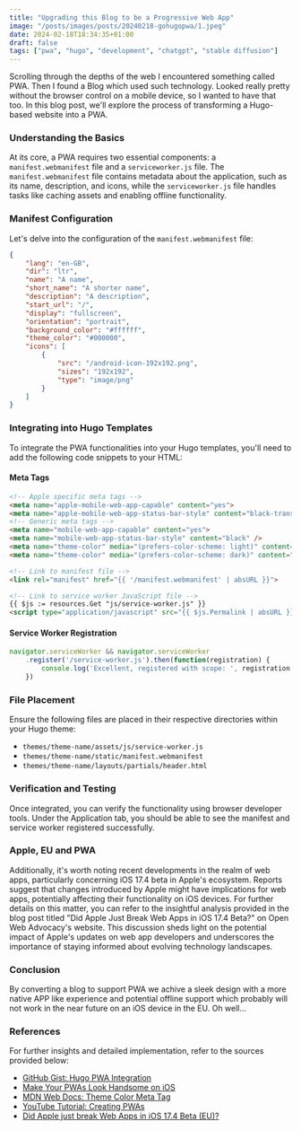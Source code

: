 ```yaml
---
title: "Upgrading this Blog to be a Progressive Web App"
image: "/posts/images/posts/20240218-gohugopwa/1.jpeg"
date: 2024-02-18T18:34:35+01:00
draft: false
tags: ["pwa", "hugo", "development", "chatgpt", "stable diffusion"]
---
```


Scrolling through the depths of the web I encountered something called PWA. Then I found a Blog which used such technology. Looked really pretty without the browser control on a mobile device, so I wanted to have that too. In this blog post, we'll explore the process of transforming a Hugo-based website into a PWA.

### Understanding the Basics

At its core, a PWA requires two essential components: a `manifest.webmanifest` file and a `serviceworker.js` file. The `manifest.webmanifest` file contains metadata about the application, such as its name, description, and icons, while the `serviceworker.js` file handles tasks like caching assets and enabling offline functionality.

### Manifest Configuration

Let's delve into the configuration of the `manifest.webmanifest` file:

```json
{
    "lang": "en-GB",
    "dir": "ltr",
    "name": "A name",
    "short_name": "A shorter name",
    "description": "A description",
    "start_url": "/",
    "display": "fullscreen",
    "orientation": "portrait",
    "background_color": "#ffffff",
    "theme_color": "#000000",
    "icons": [
        {
            "src": "/android-icon-192x192.png",
            "sizes": "192x192",
            "type": "image/png"
        }
    ]
}
```

### Integrating into Hugo Templates

To integrate the PWA functionalities into your Hugo templates, you'll need to add the following code snippets to your HTML:

#### Meta Tags

```html
<!-- Apple specific meta tags -->
<meta name="apple-mobile-web-app-capable" content="yes">
<meta name="apple-mobile-web-app-status-bar-style" content="black-translucent">
<!-- Generic meta tags -->
<meta name="mobile-web-app-capable" content="yes">
<meta name="mobile-web-app-status-bar-style" content="black" />
<meta name="theme-color" media="(prefers-color-scheme: light)" content="#f6eeea" />
<meta name="theme-color" media="(prefers-color-scheme: dark)" content="#494f5c" />

<!-- Link to manifest file -->
<link rel="manifest" href="{{ '/manifest.webmanifest' | absURL }}">

<!-- Link to service worker JavaScript file -->
{{ $js := resources.Get "js/service-worker.js" }}
<script type="application/javascript" src="{{ $js.Permalink | absURL }}"></script>
```

#### Service Worker Registration

```javascript
navigator.serviceWorker && navigator.serviceWorker
    .register('/service-worker.js').then(function(registration) { 
        console.log('Excellent, registered with scope: ', registration.scope);
    })
```

### File Placement

Ensure the following files are placed in their respective directories within your Hugo theme:

- `themes/theme-name/assets/js/service-worker.js`
- `themes/theme-name/static/manifest.webmanifest`
- `themes/theme-name/layouts/partials/header.html`

### Verification and Testing

Once integrated, you can verify the functionality using browser developer tools. Under the Application tab, you should be able to see the manifest and service worker registered successfully.

### Apple, EU and PWA

Additionally, it's worth noting recent developments in the realm of web apps, particularly concerning iOS 17.4 beta in Apple's ecosystem. Reports suggest that changes introduced by Apple might have implications for web apps, potentially affecting their functionality on iOS devices. For further details on this matter, you can refer to the insightful analysis provided in the blog post titled "Did Apple Just Break Web Apps in iOS 17.4 Beta?" on Open Web Advocacy's website. This discussion sheds light on the potential impact of Apple's updates on web app developers and underscores the importance of staying informed about evolving technology landscapes.

### Conclusion

By converting a blog to support PWA we achive a sleek design with a more native APP like experience and potential offline support which probably will not work in the near future on an iOS device in the EU. Oh well...

### References

For further insights and detailed implementation, refer to the sources provided below:

- [GitHub Gist: Hugo PWA Integration](https://gist.github.com/sconstantinides/221a9ae6bf8a1d2bc02f1e5d5d5ddf61)
- [Make Your PWAs Look Handsome on iOS](https://itnext.io/make-your-pwas-look-handsome-on-ios-fd8fdfcd5777)
- [MDN Web Docs: Theme Color Meta Tag](https://developer.mozilla.org/en-US/docs/Web/HTML/Element/meta/name/theme-color)
- [YouTube Tutorial: Creating PWAs](https://www.youtube.com/watch?v=PpT8JE5BbZI)
- [Did Apple just break Web Apps in iOS 17.4 Beta (EU)?](https://open-web-advocacy.org/blog/did-apple-just-break-web-apps-in-ios17.4-beta-eu/)
